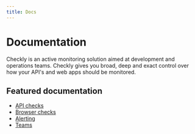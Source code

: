```yaml
---
title: Docs
---
```


# Documentation

Checkly is an active monitoring solution aimed at development and operations teams. Checkly gives you broad, deep and
exact control over how your API's and web apps should be monitored.

## Featured documentation

- [API checks](/docs/api-checks/api-checks/)
- [Browser checks](/docs/browser-checks/)
- [Alerting](/docs/alerting/)
- [Teams](/docs/teams/)

